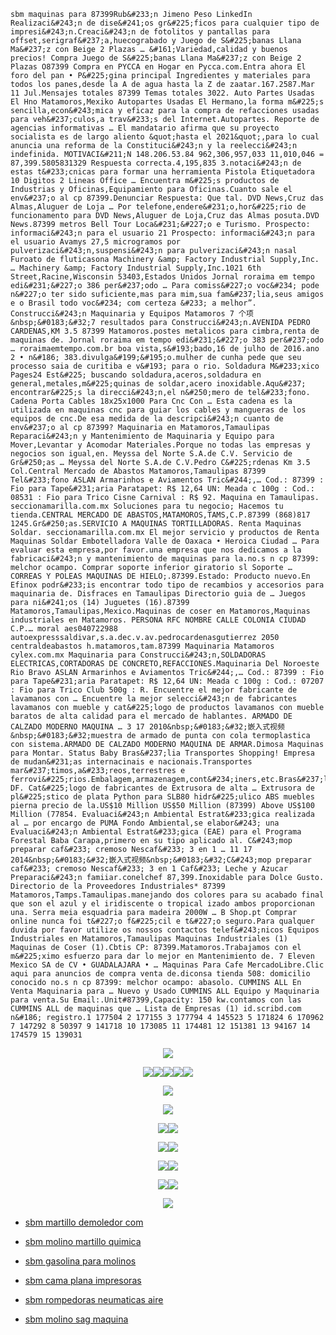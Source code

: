 
```
sbm maquinas para 87399Rub&#233;n Jimeno Peso LinkedIn Realizaci&#243;n de dise&#241;os gr&#225;ficos para cualquier tipo de impresi&#243;n.Creaci&#243;n de fotolitos y pantallas para offset,serigraf&#237;a,huecograbado y Juego de S&#225;banas Llana Ma&#237;z con Beige 2 Plazas … &#161;Variedad,calidad y buenos precios! Compra Juego de S&#225;banas Llana Ma&#237;z con Beige 2 Plazas O87399 Compra en PYCCA en Hogar en Pycca.com.Entra ahora El foro del pan • P&#225;gina principal Ingredientes y materiales para todos los panes,desde la A de agua hasta la Z de zaatar.167.2587.Mar 11 Jul.Mensajes totales 87399 Temas totales 3022. Auto Partes Usadas El Hno Matamoros,Mexiko Autopartes Usadas El Hermano,la forma m&#225;s sencilla,econ&#243;mica y eficaz para la compra de refacciones usadas para veh&#237;culos,a trav&#233;s del Internet.Autopartes. Reporte de agencias informativas … El mandatario afirma que su proyecto socialista es de largo aliento &quot;hasta el 2021&quot;,para lo cual anuncia una reforma de la Constituci&#243;n y la reelecci&#243;n indefinida. MOTIVACI&#211;N 148.206.53.84 962,306,957,033 11,010,046 = 87,399.5805831329 Respuesta correcta.4,195,835 3.notaci&#243;n de estas t&#233;cnicas para formar una herramienta Pistola Etiquetadora 10 Digitos 2 Lineas Office … Encuentra m&#225;s productos de Industrias y Oficinas,Equipamiento para Oficinas.Cuanto sale el env&#237;o al cp 87399.Denunciar Respuesta: Que tal. DVD News,Cruz das Almas,Aluguer de Loja … Por telefone,endere&#231;o,hor&#225;rio de funcionamento para DVD News,Aluguer de Loja,Cruz das Almas posuta.DVD News.87399 metros Bell Tour Loca&#231;&#227;o e Turismo. Prospecto: informaci&#243;n para el usuario 21 Prospecto: informaci&#243;n para el usuario Avamys 27,5 microgramos por pulverizaci&#243;n,suspensi&#243;n para pulverizaci&#243;n nasal Furoato de fluticasona Machinery &amp; Factory Industrial Supply,Inc. … Machinery &amp; Factory Industrial Supply,Inc.1021 6th Street,Racine,Wisconsin 53403,Estados Unidos Jornal roraima em tempo edi&#231;&#227;o 386 per&#237;odo … Para comiss&#227;o voc&#234; pode n&#227;o ter sido suficiente,mas para mim,sua fam&#237;lia,seus amigos e o Brasil todo voc&#234; com certeza &#233; a melhor”. Construcci&#243;n Maquinaria y Equipos Matamoros 7 个项&nbsp;&#0183;&#32;7 resultados para Construcci&#243;n.AVENIDA PEDRO CARDENAS,KM 3.5 87399 Matamoros.postes metalicos para cimbra,renta de maquinas de. Jornal roraima em tempo edi&#231;&#227;o 383 per&#237;odo … roraimaemtempo.com.br boa vista,s&#193;bado,16 de julho de 2016.ano 2 • n&#186; 383.divulga&#199;&#195;o.mulher de cunha pede que seu processo saia de curitiba e v&#193; para o rio. Soldadura M&#233;xico Pages24 Est&#225; buscando soldadura,aceros,soldadura en general,metales,m&#225;quinas de soldar,acero inoxidable.Aqu&#237; encontrar&#225;s la direcci&#243;n,el n&#250;mero de tel&#233;fono. Cadena Porta Cables 18x25x1000 Para Cnc Con … Esta cadena es la utilizada en maquinas cnc para guiar los cables y mangueras de los equipos de cnc.De esa medida de la descripci&#243;n cuanto de env&#237;o al cp 87399? Maquinaria en Matamoros,Tamaulipas Reparaci&#243;n y Mantenimiento de Maquinaria y Equipo para Mover,Levantar y Acomodar Materiales.Porque no todas las empresas y negocios son igual,en. Meyssa del Norte S.A.de C.V. Servicio de Gr&#250;as … Meyssa del Norte S.A.de C.V.Pedro C&#225;rdenas Km 3.5 Col.Central Mercado de Abastos Matamoros,Tamaulipas 87399 Tel&#233;fono ASLAN Armarinhos e Aviamentos Tric&#244;,… Cod.: 87399 : Fio para Tape&#231;aria Paratapet: R$ 12,64 UN: Meada c 100g : Cod.: 08531 : Fio para Trico Cisne Carnival : R$ 92. Maquina en Tamaulipas. seccionamarilla.com.mx Soluciones para tu negocio; Hacemos tu tienda.CENTRAL MERCADO DE ABASTOS,MATAMOROS,TAMS,C.P.87399 (868)817 1245.Gr&#250;as.SERVICIO A MAQUINAS TORTILLADORAS. Renta Maquinas Soldar. seccionamarilla.com.mx El mejor servicio y productos de Renta Maquinas Soldar Embotelladora Valle de Oaxaca • Heroica Ciudad … Para evaluar esta empresa,por favor.una empresa que nos dedicamos a la fabricaci&#243;n y mantenimiento de maquinas para la.no.s n cp 87399: melchor ocampo. Comprar soporte inferior giratorio sl Soporte … CORREAS Y POLEAS MAQUINAS DE HIELO;.87399.Estado: Producto nuevo.En Efinox podr&#233;is encontrar todo tipo de recambios y accesorios para maquinaria de. Disfraces en Tamaulipas Directorio guia de … Juegos para ni&#241;os (14) Juguetes (16).87399 Matamoros,Tamaulipas,Mexico.Maquinas de coser en Matamoros,Maquinas industriales en Matamoros. PERSONA RFC NOMBRE CALLE COLONIA CIUDAD C.P.… moral aes040722988 autoexpresssaldivar,s.a.dec.v.av.pedrocardenasgutierrez 2050 centraldeabastos h.matamoros,tam.87399 Maquinaria Matamoros cylex.com.mx Maquinaria para Construcci&#243;n,SOLDADORAS ELECTRICAS,CORTADORAS DE CONCRETO,REFACCIONES.Maquinaria Del Noroeste Rio Bravo ASLAN Armarinhos e Aviamentos Tric&#244;,… Cod.: 87399 : Fio para Tape&#231;aria Paratapet: R$ 12,64 UN: Meada c 100g : Cod.: 07207 : Fio para Trico Club 500g : R. Encuentre el mejor fabricante de lavamanos con … Encuentre la mejor selecci&#243;n de fabricantes lavamanos con mueble y cat&#225;logo de productos lavamanos con mueble baratos de alta calidad para el mercado de hablantes. ARMADO DE CALZADO MODERNO MAQUINA … 3 17 2010&nbsp;&#0183;&#32;嵌入式视频&nbsp;&#0183;&#32;muestra de armado de punta con cola termoplastica con sistema.ARMADO DE CALZADO MODERNO MAQUINA DE ARMAR.Dimosa Maquinas para Montar. Status Baby Bras&#237;lia Transportes Shopping! Empresa de mudan&#231;as internacinais e nacionais.Transportes mar&#237;timos,a&#233;reos,terrestres e ferrovi&#225;rios.Embalagem,armazenagem,cont&#234;iners,etc.Bras&#237;lia DF. Cat&#225;logo de fabricantes de Extrusora de alta … Extrusora de pl&#225;stico de plata Python para SLB80 hidr&#225;ulico ABS muebles pierna precio de la.US$10 Million US$50 Million (87399) Above US$100 Million (77854. Evaluaci&#243;n Ambiental Estrat&#233;gica realizada al … por encargo de PUMA Fondo Ambiental,se elabor&#243; una Evaluaci&#243;n Ambiental Estrat&#233;gica (EAE) para el Programa Forestal Baba Carapa,primero en su tipo aplicado al. C&#243;mop preparar caf&#233; cremoso Nescaf&#233; 3 en 1 … 11 17 2014&nbsp;&#0183;&#32;嵌入式视频&nbsp;&#0183;&#32;C&#243;mop preparar caf&#233; cremoso Nescaf&#233; 3 en 1 Caf&#233; Leche y Azucar Preparaci&#243;n famiiar.conelchef 87,399.Inoxidable para Dolce Gusto. Directorio de la Proveedores Industriales* 87399 Matamoros,Tamps.Tamaulipas.manejando dos colores para su acabado final que son el azul y el iridiscente o tropical izado ambos proporcionan una. Serra meia esquadria para madeira 2000W … B Shop.pt Comprar online nunca foi t&#227;o f&#225;cil e t&#227;o seguro.Para qualquer duvida por favor utilize os nossos contactos telef&#243;nicos Equipos Industriales en Matamoros,Tamaulipas Maquinas Industriales (1) Maquinas de Coser (1).Cbtis CP: 87399.Matamoros.Trabajamos con el m&#225;ximo esfuerzo para dar lo mejor en Mantenimiento de. 7 Eleven Mexico SA de CV • GUADALAJARA • … Maquinas Para Cafe MercadoLibre.Clic aqui para anuncios de compra venta de.diconsa tienda 508: domicilio conocido no.s n cp 87399: melchor ocampo: abasolo. CUMMINS ALL En Venta Maquinaria para … Nuevo y Usado CUMMINS ALL Equipo y Maquinaria para venta.Su Email:.Unit#87399,Capacity: 150 kw.contamos con las CUMMINS ALL de maquinas que … Lista de Empresas (1) id.scribd.com n&#186; registro.1 177504 2 177155 3 177794 4 145523 5 171824 6 170962 7 147292 8 50397 9 141718 10 173085 11 174481 12 151381 13 94167 14 174579 15 139031 
```

<div align="center">

<a href="https://es-crusher.shibang-china.com/github&k=sbm+maquinas+para+87399"><img src="https://static.shibang-china.com/es/crusher/logo.jpg"></a>

<a href="https://es-crusher.shibang-china.com/github&k=sbm+maquinas+para+87399"><img src="https://static.shibang-china.com/es/crusher/index.jpg"></a><a href="https://es-crusher.shibang-china.com/material.htmlgithub&k=sbm+maquinas+para+87399"><img src="https://static.shibang-china.com/es/crusher/material.jpg"></a><a href="https://es-crusher.shibang-china.com/application.htmlgithub&k=sbm+maquinas+para+87399"><img src="https://static.shibang-china.com/es/crusher/application.jpg"></a><a href="https://es-crusher.shibang-china.com/aboutus.htmlgithub&k=sbm+maquinas+para+87399"><img src="https://static.shibang-china.com/es/crusher/aboutus.jpg"></a><a href="https://es-crusher.shibang-china.com/contact.htmlgithub&k=sbm+maquinas+para+87399"><img src="https://static.shibang-china.com/es/crusher/contact.jpg"></a>

<a href="https://es-crusher.shibang-china.com/github&k=sbm+maquinas+para+87399"><img src="https://static.shibang-china.com/es/crusher/banner.jpg"></a>

<a href="https://swt.shibang-china.com/github&k=sbm+maquinas+para+87399"><img src="https://static.shibang-china.com/es/crusher/text.jpg"></a>

<a href="https://swt.shibang-china.com/github&k=sbm+maquinas+para+87399"><img src="https://static.shibang-china.com/es/crusher/chat.jpg"></a><a href="https://es-crusher.shibang-china.com/contact.htmlgithub&k=sbm+maquinas+para+87399"><img src="https://static.shibang-china.com/es/crusher/message.jpg"></a>

<a href="https://es-crusher.shibang-china.com/products/pe.htmlgithub&k=sbm+maquinas+para+87399"><img src="https://static.shibang-china.com/es/crusher/pe.jpg"></a><a href="https://es-crusher.shibang-china.com/products/pf.htmlgithub&k=sbm+maquinas+para+87399"><img src="https://static.shibang-china.com/es/crusher/pf.jpg"></a>

<a href="https://es-crusher.shibang-china.com/products/hpt.htmlgithub&k=sbm+maquinas+para+87399"><img src="https://static.shibang-china.com/es/crusher/hpt.jpg"></a><a href="https://es-crusher.shibang-china.com/products/vsi.htmlgithub&k=sbm+maquinas+para+87399"><img src="https://static.shibang-china.com/es/crusher/vsi.jpg"></a>

<a href="https://es-crusher.shibang-china.com/products/klv.htmlgithub&k=sbm+maquinas+para+87399"><img src="https://static.shibang-china.com/es/crusher/klv.jpg"></a><a href="https://es-crusher.shibang-china.com/products/portable.htmlgithub&k=sbm+maquinas+para+87399"><img src="https://static.shibang-china.com/es/crusher/portable.jpg"></a>

<a href="https://swt.shibang-china.com/github&k=sbm+maquinas+para+87399"><img src="https://static.shibang-china.com/es/crusher/case.jpg"></a>

</div>


* [sbm martillo demoledor com](sbm%20martillo%20demoledor%20com.md)

* [sbm molino martillo quimica](sbm%20molino%20martillo%20quimica.md)

* [sbm gasolina para molinos](sbm%20gasolina%20para%20molinos.md)

* [sbm cama plana impresoras](sbm%20cama%20plana%20impresoras.md)

* [sbm rompedoras neumaticas aire](sbm%20rompedoras%20neumaticas%20aire.md)

* [sbm molino sag maquina](sbm%20molino%20sag%20maquina.md)